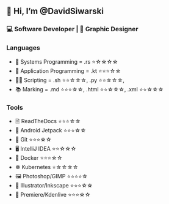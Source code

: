## 👋 Hi, I’m @DavidSiwarski
### ‍💻 Software Developer | 🎨 Graphic Designer

### Languages
- 🦀 Systems Programming = .rs ⭐☆☆☆☆
- 💜 Application Programming = .kt ⭐⭐⭐☆☆
- 🐚🐍 Scripting = .sh ⭐⭐☆☆☆, .py ⭐⭐☆☆☆, 
- 📚 ️Marking = .md ⭐⭐⭐☆☆, .html ⭐⭐☆☆☆, .xml ⭐⭐☆☆☆

### Tools
- 🗎 ReadTheDocs ⭐⭐⭐☆☆
- 🚀 Android Jetpack ⭐⭐⭐☆☆
- 📁 Git ⭐⭐⭐☆☆
- 🖥️ IntelliJ IDEA ⭐⭐☆☆☆
- 🐋 Docker ⭐⭐⭐☆☆
- ☸️ Kubernetes ⭐☆☆☆☆
- 🖼️ Photoshop/GIMP ⭐⭐⭐⭐☆
- 🔴 Illustrator/Inkscape ⭐⭐⭐☆☆
- 🎥 Premiere/Kdenlive ⭐⭐⭐☆☆

<!---
david-siwarski/david-siwarski is a ✨ special ✨ repository because its `README.md` (this file) appears on your GitHub profile.
You can click the Preview link to take a look at your changes.
--->
